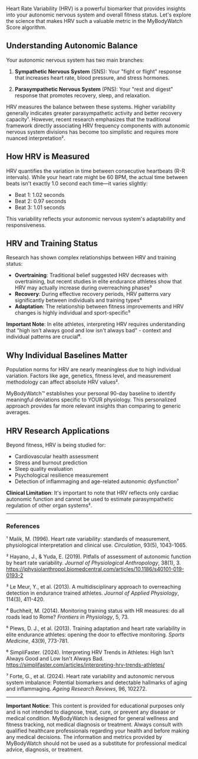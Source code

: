 Heart Rate Variability (HRV) is a powerful biomarker that provides insights into your autonomic nervous system and overall fitness status. Let's explore the science that makes HRV such a valuable metric in the MyBodyWatch Score algorithm.

## Understanding Autonomic Balance

Your autonomic nervous system has two main branches:

1. **Sympathetic Nervous System** (SNS): Your "fight or flight" response that increases heart rate, blood pressure, and stress hormones.

2. **Parasympathetic Nervous System** (PNS): Your "rest and digest" response that promotes recovery, sleep, and relaxation.

HRV measures the balance between these systems. Higher variability generally indicates greater parasympathetic activity and better recovery capacity¹. However, recent research emphasizes that the traditional framework directly associating HRV frequency components with autonomic nervous system divisions has become too simplistic and requires more nuanced interpretation².

## How HRV is Measured

HRV quantifies the variation in time between consecutive heartbeats (R-R intervals). While your heart rate might be 60 BPM, the actual time between beats isn't exactly 1.0 second each time—it varies slightly:

- Beat 1: 1.02 seconds
- Beat 2: 0.97 seconds
- Beat 3: 1.01 seconds

This variability reflects your autonomic nervous system's adaptability and responsiveness.

## HRV and Training Status

Research has shown complex relationships between HRV and training status:

- **Overtraining**: Traditional belief suggested HRV decreases with overtraining, but recent studies in elite endurance athletes show that HRV may actually increase during overreaching phases³
- **Recovery**: During effective recovery periods, HRV patterns vary significantly between individuals and training types⁴
- **Adaptation**: The relationship between fitness improvements and HRV changes is highly individual and sport-specific⁵

**Important Note**: In elite athletes, interpreting HRV requires understanding that "high isn't always good and low isn't always bad" - context and individual patterns are crucial⁶.

## Why Individual Baselines Matter

Population norms for HRV are nearly meaningless due to high individual variation. Factors like age, genetics, fitness level, and measurement methodology can affect absolute HRV values².

MyBodyWatch™ establishes your personal 90-day baseline to identify meaningful deviations specific to YOUR physiology. This personalized approach provides far more relevant insights than comparing to generic averages.

## HRV Research Applications

Beyond fitness, HRV is being studied for:

- Cardiovascular health assessment
- Stress and burnout prediction
- Sleep quality evaluation
- Psychological resilience measurement
- Detection of inflammaging and age-related autonomic dysfunction⁷

**Clinical Limitation**: It's important to note that HRV reflects only cardiac autonomic function and cannot be used to estimate parasympathetic regulation of other organ systems².

---

### References

¹ Malik, M. (1996). Heart rate variability: standards of measurement, physiological interpretation and clinical use. *Circulation*, 93(5), 1043-1065.

² Hayano, J., & Yuda, E. (2019). Pitfalls of assessment of autonomic function by heart rate variability. *Journal of Physiological Anthropology*, 38(1), 3. https://jphysiolanthropol.biomedcentral.com/articles/10.1186/s40101-019-0193-2

³ Le Meur, Y., et al. (2013). A multidisciplinary approach to overreaching detection in endurance trained athletes. *Journal of Applied Physiology*, 114(3), 411-420.

⁴ Buchheit, M. (2014). Monitoring training status with HR measures: do all roads lead to Rome? *Frontiers in Physiology*, 5, 73.

⁵ Plews, D. J., et al. (2013). Training adaptation and heart rate variability in elite endurance athletes: opening the door to effective monitoring. *Sports Medicine*, 43(9), 773-781.

⁶ SimpliFaster. (2024). Interpreting HRV Trends in Athletes: High Isn't Always Good and Low Isn't Always Bad. https://simplifaster.com/articles/interpreting-hrv-trends-athletes/

⁷ Forte, G., et al. (2024). Heart rate variability and autonomic nervous system imbalance: Potential biomarkers and detectable hallmarks of aging and inflammaging. *Ageing Research Reviews*, 96, 102272.

---

**Important Notice**: This content is provided for educational purposes only and is not intended to diagnose, treat, cure, or prevent any disease or medical condition. MyBodyWatch is designed for general wellness and fitness tracking, not medical diagnosis or treatment. Always consult with qualified healthcare professionals regarding your health and before making any medical decisions. The information and metrics provided by MyBodyWatch should not be used as a substitute for professional medical advice, diagnosis, or treatment.